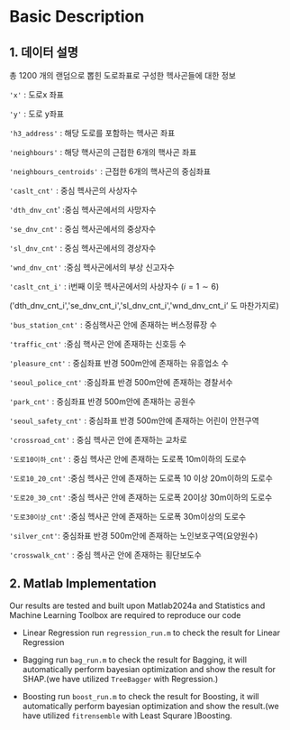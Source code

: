 # Basic Description

## 1. 데이터 설명

총 1200 개의 랜덤으로 뽑힌 도로좌표로 구성한 헥사곤들에 대한 정보

`'x'` :  도로x 좌표

`'y'` : 도로 y좌표

`'h3_address'` : 해당 도로를 포함하는 헥사곤 좌표

`'neighbours'` : 해당 핵사곤의 근접한 6개의 핵사곤 좌표

`'neighbours_centroids'` : 근접한 6개의 핵사곤의 중심좌표

`'caslt_cnt'`  : 중심 헥사곤의 사상자수

`'dth_dnv_cnt`' :중심 헥사곤에서의 사망자수

`'se_dnv_cnt'`  : 중심 헥사곤에서의 중상자수

`'sl_dnv_cnt'` : 중심 헥사곤에서의 경상자수

`'wnd_dnv_cnt'` :중심 헥사곤에서의 부상 신고자수

`'caslt_cnt_i'` : i번째 이웃 헥사곤에서의 사상자수  ($i=1 \sim 6)$

('dth_dnv_cnt_i','se_dnv_cnt_i','sl_dnv_cnt_i','wnd_dnv_cnt_i’ 도 마찬가지로)

`'bus_station_cnt'` : 중심핵사곤 안에 존재하는 버스정류장 수

`'traffic_cnt'` :중심 핵사곤 안에 존재하는 신호등 수

`'pleasure_cnt'` : 중심좌표 반경 500m안에 존재하는 유흥업소 수

`'seoul_police_cnt'` :중심좌표 반경 500m안에 존재하는 경찰서수

`'park_cnt'`  : 중심좌표 반경 500m안에 존재하는 공원수

`'seoul_safety_cnt'` : 중심좌표 반경 500m안에 존재하는 어린이 안전구역

`'crossroad_cnt'` : 중심 헥사곤 안에 존재하는 교차로

`'도로10이하_cnt'` : 중심 헥사곤 안에 존재하는 도로폭 10m이하의 도로수

`'도로10_20_cnt'` :중심 헥사곤 안에 존재하는 도로폭 10 이상 20m이하의 도로수

`'도로20_30_cnt'` :중심 헥사곤 안에 존재하는 도로폭 20이상 30m이하의 도로수

`'도로30이상_cnt'` :중심 헥사곤 안에 존재하는 도로폭 30m이상의 도로수

`'silver_cnt'`: 중심좌표 반경 500m안에 존재하는 노인보호구역(요양원수) 

`'crosswalk_cnt'` : 중심 헥사곤 안에 존재하는 횡단보도수

## 2. Matlab Implementation

Our results are tested and built upon Matlab2024a and Statistics and Machine Learning Toolbox are required to reproduce our code

- Linear Regression 
run `regression_run.m` to check the result for Linear Regression 


- Bagging
run `bag_run.m` to check the result for Bagging, it will automatically perform bayesian optimization and show the result for SHAP.(we have utilized `TreeBagger`  with Regression.) 


- Boosting 
run `boost_run.m` to check the result for Boosting, it will automatically perform bayesian optimization and show the result.(we have utilized `fitrensemble` with Least Squrare )Boosting. 

